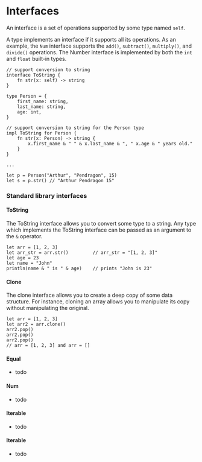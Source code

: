 # Interfaces

An interface is a set of operations supported by some type named `self`.

A type implements an interface if it supports all its operations.
As an example, the `Num` interface supports the `add()`, `subtract()`, `multiply()`, and `divide()` operations.
The Number interface is implemented by both the `int` and `float` built-in types.

```
// support conversion to string
interface ToString {
    fn str(x: self) -> string
}

type Person = {
    first_name: string,
    last_name: string,
    age: int,
}

// support conversion to string for the Person type
impl ToString for Person {
    fn str(x: Person) -> string {
        x.first_name & " " & x.last_name & ", " x.age & " years old."
    }
}

...

let p = Person("Arthur", "Pendragon", 15)
let s = p.str() // "Arthur Pendragon 15"

```

### Standard library interfaces

#### ToString

The ToString interface allows you to convert some type to a string.
Any type which implements the ToString interface can be passed as an argument to the `&` operator.

```
let arr = [1, 2, 3]
let arr_str = arr.str()         // arr_str = "[1, 2, 3]"
let age = 23
let name = "John"
println(name & " is " & age)    // prints "John is 23"
```

#### Clone

The clone interface allows you to create a deep copy of some data structure.
For instance, cloning an array allows you to manipulate its copy without manipulating the original.

```
let arr = [1, 2, 3]
let arr2 = arr.clone()
arr2.pop()
arr2.pop()
arr2.pop()
// arr = [1, 2, 3] and arr = []
```

#### Equal

- todo

#### Num

- todo

#### Iterable

- todo

#### Iterable

- todo
